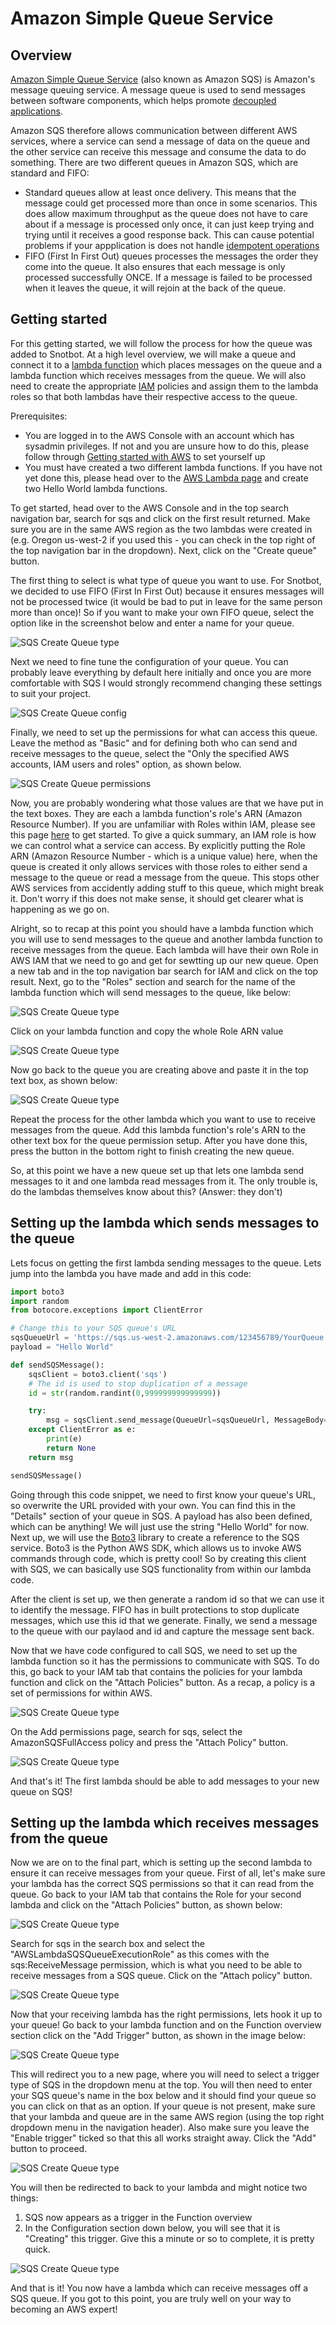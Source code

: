 # Amazon Simple Queue Service

## Overview

[Amazon Simple Queue Service](https://aws.amazon.com/sqs/) (also known as Amazon SQS) is Amazon's message queuing service. A message queue is used to send messages between software components, which helps promote [decoupled applications](https://www.cloudamqp.com/blog/why-is-application-decoupling-a-good-thing.html).

Amazon SQS therefore allows communication between different AWS services, where a service can send a message of data on the queue and the other service can receive this message and consume the data to do something. There are two different queues in Amazon SQS, which are standard and FIFO:

- Standard queues allow at least once delivery. This means that the message could get processed more than once in some scenarios. This does allow maximum throughput as the queue does not have to care about if a message is processed only once, it can just keep trying and trying until it receives a good response back. This can cause potential problems if your appplication is does not handle [idempotent operations](https://stackoverflow.com/questions/1077412/what-is-an-idempotent-operation)
- FIFO (First In First Out) queues processes the messages the order they come into the queue. It also ensures that each message is only processed successfully ONCE. If a message is failed to be processed when it leaves the queue, it will rejoin at the back of the queue.

## Getting started

For this getting started, we will follow the process for how the queue was added to Snotbot. At a high level overview, we will
make a queue and connect it to a [lambda function](https://github.com/Daniel-Hardie/summer-of-tech/blob/main/snotbot/AWS%20Lambda.md) which places messages on the queue and a lambda function which receives messages from the queue. We will also need to create the appropriate [IAM](https://github.com/Daniel-Hardie/summer-of-tech/blob/main/snotbot/AWS%20Identity%20and%20Access%20Management.md) policies and assign them to the lambda roles so that both lambdas have their respective access to the queue.

Prerequisites:

- You are logged in to the AWS Console with an account which has sysadmin privileges. If not and you are unsure how to do this, please follow through [Getting started with AWS](https://github.com/Daniel-Hardie/summer-of-tech/blob/main/snotbot/Getting%20started%20with%20AWS.md) to set yourself up
- You must have created a two different lambda functions. If you have not yet done this, please head over to the [AWS Lambda page](https://github.com/Daniel-Hardie/summer-of-tech/blob/main/snotbot/AWS%20Lambda.md) and create two Hello World lambda functions.

To get started, head over to the AWS Console and in the top search navigation bar, search for sqs and click on the first result returned. Make sure you are in the same AWS region as the two lambdas were created in (e.g. Oregon us-west-2 if you used this - you can check in the top right of the top navigation bar in the dropdown). Next, click on the "Create queue" button.

The first thing to select is what type of queue you want to use. For Snotbot, we decided to use FIFO (First In First Out) because it ensures messages will not be processed twice (it would be bad to put in leave for the same person more than once)! So if you want to make your own FIFO queue, select the option like in the screenshot below and enter a name for your queue.

![SQS Create Queue type](images/SQS_1.png)

Next we need to fine tune the configuration of your queue. You can probably leave everything by default here initially and once you are more comfortable with SQS I would strongly recommend changing these settings to suit your project.

![SQS Create Queue config](images/SQS_2.png)

Finally, we need to set up the permissions for what can access this queue. Leave the method as "Basic" and for defining both who can send and receive messages to the queue, select the "Only the specified AWS accounts, IAM users and roles" option, as shown below.

![SQS Create Queue permissions](images/SQS_3.png)

Now, you are probably wondering what those values are that we have put in the text boxes. They are each a lambda function's role's ARN (Amazon Resource Number). If you are unfamiliar with Roles within IAM, please see this page [here](https://github.com/Daniel-Hardie/summer-of-tech/blob/main/snotbot/AWS%20Identity%20and%20Access%20Management.md) to get started. To give a quick summary, an IAM role is how we can control what a service can access. By explicitly putting the Role ARN (Amazon Resource Number - which is a unique value) here, when the queue is created it only allows services with those roles to either send a message to the queue or read a message from the queue. This stops other AWS services from accidently adding stuff to this queue, which might break it. Don't worry if this does not make sense, it should get clearer what is happening as we go on.

Alright, so to recap at this point you should have a lambda function which you will use to send messages to the queue and another lambda function to receive messages from the queue. Each lambda will have their own Role in AWS IAM that we need to go and get for sewtting up our new queue. Open a new tab and in the top navigation bar search for IAM and click on the top result. Next, go to the "Roles" section and search for the name of the lambda function which will send messages to the queue, like below:

![SQS Create Queue type](images/SQS_4.png)

Click on your lambda function and copy the whole Role ARN value

![SQS Create Queue type](images/SQS_5.png)

Now go back to the queue you are creating above and paste it in the top text box, as shown below:

![SQS Create Queue type](images/SQS_6.png)

Repeat the process for the other lambda which you want to use to receive messages from the queue. Add this lambda function's role's ARN to the other text box for the queue permission setup. After you have done this, press the button in the bottom right to finish creating the new queue.

So, at this point we have a new queue set up that lets one lambda send messages to it and one lambda read messages from it. The only trouble is, do the lambdas themselves know about this? (Answer: they don't)

## Setting up the lambda which sends messages to the queue

Lets focus on getting the first lambda sending messages to the queue. Lets jump into the lambda you have made and add in this code:

```python
import boto3
import random
from botocore.exceptions import ClientError

# Change this to your SQS queue's URL
sqsQueueUrl = 'https://sqs.us-west-2.amazonaws.com/123456789/YourQueue.fifo'
payload = "Hello World"

def sendSQSMessage():
    sqsClient = boto3.client('sqs')
    # The id is used to stop duplication of a message
    id = str(random.randint(0,999999999999999))

    try:
        msg = sqsClient.send_message(QueueUrl=sqsQueueUrl, MessageBody=payload, MessageGroupId=id, MessageDeduplicationId=id)
    except ClientError as e:
        print(e)
        return None
    return msg

sendSQSMessage()
```

Going through this code snippet, we need to first know your queue's URL, so overwrite the URL provided with your own. You can find this in the "Details" section of your queue in SQS. A payload has also been defined, which can be anything! We will just use the string "Hello World" for now. Next up, we will use the [Boto3](https://boto3.amazonaws.com/v1/documentation/api/latest/index.html) library to create a reference to the SQS service. Boto3 is the Python AWS SDK, which allows us to invoke AWS commands through code, which is pretty cool! So by creating this client with SQS, we can basically use SQS functionality from within our lambda code.

After the client is set up, we then generate a random id so that we can use it to identify the message. FIFO has in built protections to stop duplicate messages, which use this id that we generate. Finally, we send a message to the queue with our paylaod and id and capture the message sent back.

Now that we have code configured to call SQS, we need to set up the lambda function so it has the permissions to communicate with SQS. To do this, go back to your IAM tab that contains the policies for your lambda function and click on the "Attach Policies" button. As a recap, a policy is a set of permissions for within AWS.

![SQS Create Queue type](images/SQS_7.png)

On the Add permissions page, search for sqs, select the AmazonSQSFullAccess policy and press the "Attach Policy" button.

![SQS Create Queue type](images/SQS_8.png)

And that's it! The first lambda should be able to add messages to your new queue on SQS!

## Setting up the lambda which receives messages from the queue

Now we are on to the final part, which is setting up the second lambda to ensure it can receive messages from your queue. First of all, let's make sure your lambda has the correct SQS permissions so that it can read from the queue. Go back to your IAM tab that contains the Role for your second lambda and click on the "Attach Policies" button, as shown below:

![SQS Create Queue type](images/SQS_100.png)

Search for sqs in the search box and select the "AWSLambdaSQSQueueExecutionRole" as this comes with the sqs:ReceiveMessage permission, which is what you need to be able to receive messages from a SQS queue. Click on the "Attach policy" button.

![SQS Create Queue type](images/SQS_101.png)

Now that your receiving lambda has the right permissions, lets hook it up to your queue! Go back to your lambda function and on the Function overview section click on the "Add Trigger" button, as shown in the image below:

![SQS Create Queue type](images/SQS_9.png)

This will redirect you to a new page, where you will need to select a trigger type of SQS in the dropdown menu at the top. You will then need to enter your SQS queue's name in the box below and it should find your queue so you can click on that as an option. If your queue is not present, make sure that your lambda and queue are in the same AWS region (using the top right dropdown menu in the navigation header). Also make sure you leave the "Enable trigger" ticked so that this all works straight away. Click the "Add" button to proceed.

![SQS Create Queue type](images/SQS_10.png)

You will then be redirected to back to your lambda and might notice two things:

1. SQS now appears as a trigger in the Function overview
2. In the Configuration section down below, you will see that it is "Creating" this trigger. Give this a minute or so to complete, it is pretty quick.

![SQS Create Queue type](images/SQS_102.png)

And that is it! You now have a lambda which can receive messages off a SQS queue. If you got to this point, you are truly well on your way to becoming an AWS expert!
